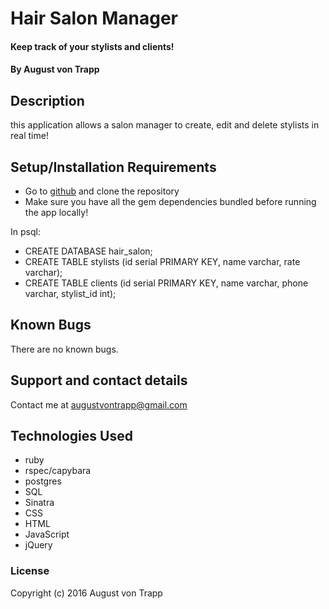 # Hair Salon Manager

#### Keep track of your stylists and clients!

#### By August von Trapp

## Description

this application allows a salon manager to create, edit and delete stylists in real time!

## Setup/Installation Requirements

* Go to [github](https://github.com/augustinevt/hair_salon) and clone the repository
* Make sure you have all the gem dependencies bundled before running the app locally!

In psql:
* CREATE DATABASE hair_salon;
* CREATE TABLE stylists (id serial PRIMARY KEY, name varchar, rate varchar);
* CREATE TABLE clients (id serial PRIMARY KEY, name varchar, phone varchar, stylist_id int);

## Known Bugs

There are no known bugs.

## Support and contact details

Contact me at augustvontrapp@gmail.com

## Technologies Used

* ruby
* rspec/capybara
* postgres
* SQL
* Sinatra
* CSS
* HTML
* JavaScript
* jQuery

### License

Copyright (c) 2016 August von Trapp
